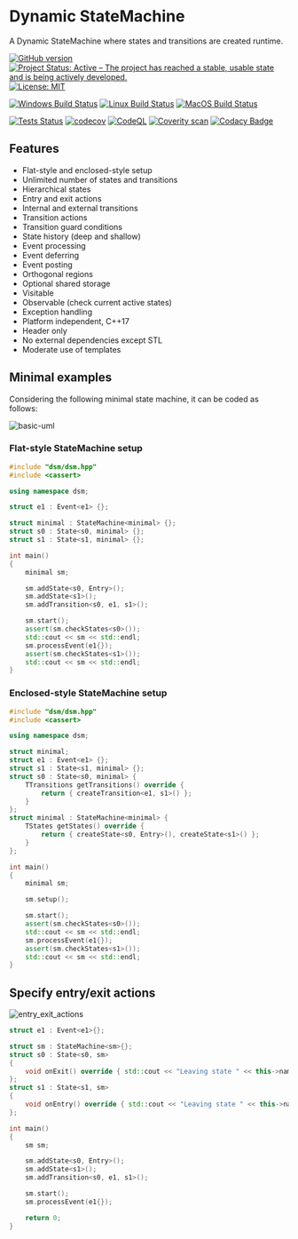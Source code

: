 # Dynamic StateMachine

A Dynamic StateMachine where states and transitions are created runtime.

[![GitHub version](https://badge.fury.io/gh/jfayot%2Fdynamic-state-machine.svg)](https://badge.fury.io/gh/jfayot%2Fdynamic-state-machine)
[![Project Status: Active – The project has reached a stable, usable state and is being actively developed.](https://www.repostatus.org/badges/latest/active.svg)](https://www.repostatus.org/#active)
[![License: MIT](https://img.shields.io/badge/License-MIT-yellow.svg)](https://github.com/jfayot/dynamic-state-machine/blob/main/LICENSE)

[![Windows Build Status](https://github.com/jfayot/dynamic-state-machine/actions/workflows/windows.yml/badge.svg)](https://github.com/jfayot/dynamic-state-machine/actions/workflows/windows.yml)
[![Linux Build Status](https://github.com/jfayot/dynamic-state-machine/actions/workflows/linux.yml/badge.svg)](https://github.com/jfayot/dynamic-state-machine/actions/workflows/linux.yml)
[![MacOS Build Status](https://github.com/jfayot/dynamic-state-machine/actions/workflows/macos.yml/badge.svg)](https://github.com/jfayot/dynamic-state-machine/actions/workflows/macos.yml)

[![Tests Status](https://github.com/jfayot/dynamic-state-machine/actions/workflows/tests.yml/badge.svg)](https://github.com/jfayot/dynamic-state-machine/actions/workflows/tests.yml)
[![codecov](https://codecov.io/gh/jfayot/dynamic-state-machine/branch/main/graph/badge.svg)](https://codecov.io/gh/jfayot/dynamic-state-machine)
[![CodeQL](https://github.com/jfayot/dynamic-state-machine/actions/workflows/codeql-analysis.yml/badge.svg)](https://github.com/jfayot/dynamic-state-machine/actions/workflows/codeql-analysis.yml)
[![Coverity scan](https://scan.coverity.com/projects/25247/badge.svg)](https://scan.coverity.com/projects/dsm)
[![Codacy Badge](https://app.codacy.com/project/badge/Grade/94a50b94b2f34494bd7c12426ad3fc88)](https://www.codacy.com/gh/jfayot/dynamic-state-machine/dashboard?utm_source=github.com&amp;utm_medium=referral&amp;utm_content=jfayot/dynamic-state-machine&amp;utm_campaign=Badge_Grade)

## Features

* Flat-style and enclosed-style setup
* Unlimited number of states and transitions
* Hierarchical states
* Entry and exit actions
* Internal and external transitions
* Transition actions
* Transition guard conditions
* State history (deep and shallow)
* Event processing
* Event deferring
* Event posting
* Orthogonal regions
* Optional shared storage
* Visitable
* Observable (check current active states)
* Exception handling
* Platform independent, C++17
* Header only
* No external dependencies except STL
* Moderate use of templates

## Minimal examples

Considering the following minimal state machine, it can be coded as follows:

![basic-uml](http://www.plantuml.com/plantuml/proxy?cache=no&src=https://raw.githubusercontent.com/jfayot/dynamic-state-machine/master/resources/basic.puml)

### Flat-style StateMachine setup

```c++
#include "dsm/dsm.hpp"
#include <cassert>

using namespace dsm;

struct e1 : Event<e1> {};

struct minimal : StateMachine<minimal> {};
struct s0 : State<s0, minimal> {};
struct s1 : State<s1, minimal> {};

int main()
{
    minimal sm;

    sm.addState<s0, Entry>();
    sm.addState<s1>();
    sm.addTransition<s0, e1, s1>();

    sm.start();
    assert(sm.checkStates<s0>());
    std::cout << sm << std::endl;
    sm.processEvent(e1{});
    assert(sm.checkStates<s1>());
    std::cout << sm << std::endl;
}
```

### Enclosed-style StateMachine setup

```c++
#include "dsm/dsm.hpp"
#include <cassert>

using namespace dsm;

struct minimal;
struct e1 : Event<e1> {};
struct s1 : State<s1, minimal> {};
struct s0 : State<s0, minimal> {
    TTransitions getTransitions() override {
        return { createTransition<e1, s1>() };
    }
};
struct minimal : StateMachine<minimal> {
    TStates getStates() override {
        return { createState<s0, Entry>(), createState<s1>() };
    }
};

int main()
{
    minimal sm;

    sm.setup();

    sm.start();
    assert(sm.checkStates<s0>());
    std::cout << sm << std::endl;
    sm.processEvent(e1{});
    assert(sm.checkStates<s1>());
    std::cout << sm << std::endl;
}
```

## Specify entry/exit actions

![entry_exit_actions](http://www.plantuml.com/plantuml/proxy?cache=no&src=https://raw.githubusercontent.com/jfayot/dynamic-state-machine/master/resources/entry_exit_action.puml)

```c++
struct e1 : Event<e1>{};

struct sm : StateMachine<sm>{};
struct s0 : State<s0, sm>
{
    void onExit() override { std::cout << "Leaving state " << this->name() << std::endl; }
};
struct s1 : State<s1, sm>
{
    void onEntry() override { std::cout << "Leaving state " << this->name() << std::endl; }
};

int main()
{
    sm sm;

    sm.addState<s0, Entry>();
    sm.addState<s1>();
    sm.addTransition<s0, e1, s1>();

    sm.start();
    sm.processEvent(e1{});

    return 0;
}
```
